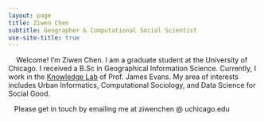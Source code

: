 ```yaml
---
layout: page
title: Ziwen Chen
subtitle: Geographer & Computational Social Scientist
use-site-title: true
---
```


&nbsp;&nbsp;&nbsp; Welcome! I’m Ziwen Chen. I am a graduate student at the University of Chicago. I received a B.Sc in Geographical Information Science. Currently, I work in the [Knowledge Lab](https://www.knowledgelab.org/) of Prof. James Evans. My area of interests includes Urban Informatics, Computational Sociology, and Data Science for Social Good.

&nbsp;&nbsp;&nbsp;Please get in touch by emailing me at ziwenchen @ uchicago.edu
